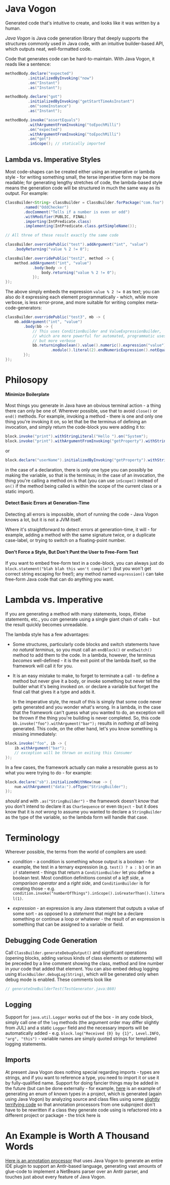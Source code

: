 Java Vogon
==========

Generated code that's intuitive to create, and looks like it was written by 
a human.

_Java Vogon_ is Java code generation library that deeply supports the 
structures commonly used in Java code, with an intuitive builder-based API,
which outputs neat, well-formatted code.

Code that generates code can be hard-to-maintain. With Java Vogon, it 
reads like a sentence:

```java
methodBody.declare("expected")
          .initializedByInvoking("now")
          .on("Instant")
          .as("Instant");

methodBody.declare("got")
          .initializedByInvoking("getStartTimeAsInstant")
          .on("someInstance")
          .as("Instant");

methodBody.invoke("assertEquals")
          .withArgumentFromInvoking("toEpochMilli")
          .on("expected")
          .withArgumentFromInvoking("toEpochMilli")
          .on("got")
          .inScope(); // statically imported
```


Lambda vs. Imperative Styles
----------------------------

Most code-shapes can be created either using an imperative or lambda style - 
for writing something small, the terse imperative form may be more readable;
for generating lengthy stretches of code, the lambda-based style means the
generation code will be structured in much the same way as its output. For
example:

```java
ClassBuilder<String> classBuilder = ClassBuilder.forPackage("com.foo")
        .named("OddChecker")
        .docComment("Tells if a number is even or odd")
        .withModifier(PUBLIC, FINAL)
        .importing(IntPredicate.class)
        .implementing(IntPredicate.class.getSimpleName());

// All three of these result exactly the same code

classBuilder.overridePublic("test").addArgument("int", "value")
    .bodyReturning("value % 2 != 0");

classBuilder.overridePublic("test2", method -> {
    method.addArgument("int", "value")
            .body(body -> {
                body.returning("value % 2 != 0");
            });
});
```

The above simply embeds the expression `value % 2 != 0` as text; you can also
do it expressing each element programmatically - which, while more verbose, is
less error-prone, and more suitable for writing complex meta-code-generators:

```java
classBuilder.overridePublic("test3", mb -> {
    mb.addArgument("int", "value")
        .body(bb -> {
            // This uses ConditionBuilder and ValueExpressionBuilder,
            // which are more powerful for automated, programmatic uses,
            // but more verbose
            bb.returningBoolean().value().numeric().expression("value")
                    .modulo().literal(2).endNumericExpression().notEquals().literal(0).endCondition();
        });
});

```

Philosopy
=========

#### Minimize Boilerplate 
Most things you generate in Java have an obvious
terminal action - a thing there can only be one of.  Wherever possible,
use that to avoid `close()` or `end()` methods.  For example, invoking
a method - there is one and only one thing you're invoking it on,
so let that be the terminus of defining an invocation, and simply return
the code-block you were adding it to:

```java
block.invoke("print").withStringLiteral("Hello ").on("System");
block.invoke("print").withArgumentFromInvoking("getProperty").withStringLiteral("user.name").on("System").on("System");
```

or

```java
block.declare("userName").initializedByInvoking("getProperty").withStringLiteral("user.name").on("System").as("String");
```

in the case of a declaration, there is only one type you can possibly be making the variable, so that is the terminus;
in the case of an invocation, the thing you're calling a method on is that (you can use `inScope()` instead of `on()` if
the method being called is within the scope of the current class or a static import).

#### Detect Basic Errors at Generation-Time

Detecting all errors is impossible, short of running the code - Java Vogon knows a lot, but it is not a JVM itself.

Where it's straightforward to detect errors at generation-time, it will - for example, adding a method with the 
same signature twice, or a duplicate case-label, or trying to switch on a floating-point number.


#### Don't Force a Style, But Don't Punt the User to Free-Form Text

If you want to embed free-form text in a code-block, you can always just do `block.statement("blah blah this won't compile")`
(but you won't get correct string escaping for free!);  any method named `expression()` can take free-form Java
code that can do anything you want.


Lambda vs. Imperative
=====================

If you are generating a method with many statements, loops, if/else statements,
etc., you _can_ generate using a single giant chain of calls - but the result
quickly becomes unreadable.

The lambda style has a few advantages:

 * Some structures, particularly code blocks and switch statements have _no natural terminus_,
   so you must call an `endBlock()` or `endSwitch()` method to add them to the code.  In a
   lambda, however, the terminus *becomes* well-defined - it is the exit point of the lambda
   itself, so the framework will call it for you.

 * It is an easy mistake to make, to forget to terminate a call - to define a method but
   never give it a body, or invoke something but never tell the builder what it's being invoked *on*.
   or declare a variable but forget the final call that gives it a type and adds it.

   In the imperative style, the result of this is simply that some code never gets generated and you
   wonder what's wrong.  In a lambda, in the case that the framework can't guess what you wanted to
   do, an exception will be thrown if the thing you're building is never completed.
   So, this code `bb.invoke("foo").withArgument("bar");` results in _nothing at all_ being
   generated.  This code, on the other hand, let's you know something is missing immediately:

```java
block.invoke("foo", ib -> {
    ib.withArgument("bar");
    // exception will be thrown on exiting this Consumer
});
```

   In a few cases, the framework actually can make a resonable guess as to what you were
   trying to do - for example:

```java
block.declare("sb").initializedWithNew(nue -> {
    nue.withArgument("data:").ofType("StringBuilder");
});
```

   _should_ and with `.as("StringBuilder")` - the framework doesn't _know_ that you don't
   intend to declare it as `CharSequence` or even `Object` - but it does know that it
   is _not wrong_ to assume you wanted to declare a `StringBuilder` as the type of the
   variable, so the lambda form will handle that case.

Terminology
===========

Wherever possible, the terms from the world of compilers are used:

 * _condition_ - a condition is something whose output is a boolean - for example, the test
in a ternary expression (e.g. `test() ? a : b` ) or in an `if` statement - things that return
a `ConditionBuilder` let you define a boolean test.  Most condition definitions consist of a
_left side_, a _comparison operator_ and a _right side_, and `ConditionBuilder` is for creating
those - e.g. `condition.invoke("numberOfThings").inScope().isGreaterThan().literal(1)`.

 * _expression_ - an expression is any Java statement that outputs a value of some sort - as
opposed to a _statement_ that might be a declare something or continue a loop or whatever -
the result of an expression is something that can be assigned to a variable or field.


Debugging Code Generation
-------------------------

Call `ClassBuilder.generateDebugOutput()` and significant operations (opening
blocks, adding various kinds of class elements or statements) will be 
preceded by a line comment showing the class, method and line number in _your_
code that added that element.  You can also embed debug logging using
`BlockBuilder.debugLog(String)`, which will be generated only when debug
mode is enabled.  These comments look like

```java
// generateOneBuilderTest(TestGenerator.java:860)
```

Logging
-------

Support for `java.util.Logger` works out of the box - in any code block, simply call
one of the `log` methods (the argument order may differ slightly from JUL) and
a static `Logger` field and the necessary imports will be automatically added - e.g.
`block.log("Received {0} by {1}", Level.INFO, "arg", "this")` - variable names
are simply quoted strings for templated logging statements.

Imports
-------

At present Java Vogon does nothing special regarding imports - types are strings, and
if you want to reference a type, you need to import it or use it by fully-qualified
name.  Support for doing fancier things may be added in the future (but can be done
externally - for example, 
[here](https://github.com/timboudreau/ANTLR4-Plugins-for-NetBeans/blob/master/registration-annotation-processors/src/main/java/org/nemesis/registration/typenames/KnownTypes.java)
is an example of generating an enum of known types in a project, which is generated
(again using Java Vogon) by analyzing source and class files using some
[slightly terrifying code](https://github.com/timboudreau/ANTLR4-Plugins-for-NetBeans/blob/master/type-code-generation/src/main/java/com/mastfrog/type/code/generation/GenerateDependenciesClass.java)
so that annotation processors from one subproject don't have to be rewritten if a
class they generate code using is refactored into a different project or package - 
the trick here is 

An Example is Worth A Thousand Words
====================================

[Here is an annotation processor](https://github.com/timboudreau/ANTLR4-Plugins-for-NetBeans/blob/master/registration-annotation-processors/src/main/java/org/nemesis/registration/LanguageRegistrationDelegate.java#L1617)
that uses Java Vogon to generate an entire IDE
plugin to support an Antlr-based language, generating vast amounts of glue-code to
implement a NetBeans parser over an Antlr parser, and touches just about
every feature of Java Vogon.

